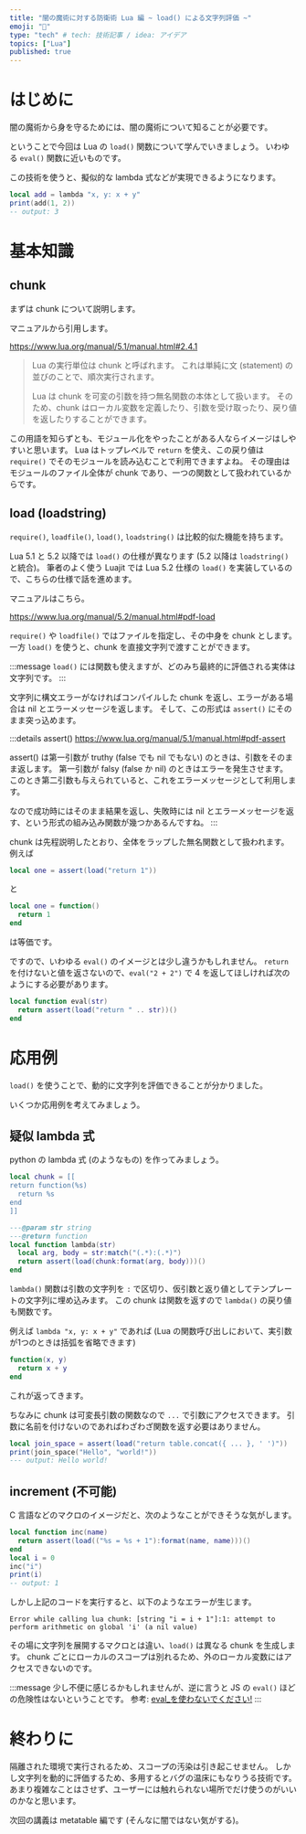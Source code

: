 ```yaml
---
title: "闇の魔術に対する防衛術 Lua 編 ~ load() による文字列評価 ~"
emoji: "🧙"
type: "tech" # tech: 技術記事 / idea: アイデア
topics: ["Lua"]
published: true
---
```


# はじめに

闇の魔術から身を守るためには、闇の魔術について知ることが必要です。

ということで今回は Lua の `load()` 関数について学んでいきましょう。
いわゆる `eval()` 関数に近いものです。

この技術を使うと、擬似的な lambda 式などが実現できるようになります。

```lua
local add = lambda "x, y: x + y"
print(add(1, 2))
-- output: 3
```

# 基本知識

## chunk

まずは chunk について説明します。

マニュアルから引用します。

https://www.lua.org/manual/5.1/manual.html#2.4.1

> Lua の実行単位は chunk と呼ばれます。
> これは単純に文 (statement) の並びのことで、順次実行されます。
>
> Lua は chunk を可変の引数を持つ無名関数の本体として扱います。
> そのため、chunk はローカル変数を定義したり、引数を受け取ったり、戻り値を返したりすることができます。

この用語を知らずとも、モジュール化をやったことがある人ならイメージはしやすいと思います。
Lua はトップレベルで `return` を使え、この戻り値は `require()` でそのモジュールを読み込むことで利用できますよね。
その理由はモジュールのファイル全体が chunk であり、一つの関数として扱われているからです。

## load (loadstring)

`require()`, `loadfile()`, `load()`, `loadstring()` は比較的似た機能を持ちます。

Lua 5.1 と 5.2 以降では `load()` の仕様が異なります (5.2 以降は `loadstring()` と統合)。
筆者のよく使う Luajit では Lua 5.2 仕様の `load()` を実装しているので、こちらの仕様で話を進めます。

マニュアルはこちら。

https://www.lua.org/manual/5.2/manual.html#pdf-load

`require()` や `loadfile()` ではファイルを指定し、その中身を chunk とします。
一方 `load()` を使うと、chunk を直接文字列で渡すことができます。

:::message
`load()` には関数も使えますが、どのみち最終的に評価される実体は文字列です。
:::

文字列に構文エラーがなければコンパイルした chunk を返し、エラーがある場合は nil とエラーメッセージを返します。
そして、この形式は `assert()` にそのまま突っ込めます。

:::details assert()
https://www.lua.org/manual/5.1/manual.html#pdf-assert

assert() は第一引数が truthy (false でも nil でもない) のときは、引数をそのまま返します。
第一引数が falsy (false か nil) のときはエラーを発生させます。
このとき第二引数も与えられていると、これをエラーメッセージとして利用します。

なので成功時にはそのまま結果を返し、失敗時には nil とエラーメッセージを返す、という形式の組み込み関数が幾つかあるんですね。
:::

chunk は先程説明したとおり、全体をラップした無名関数として扱われます。
例えば

```lua
local one = assert(load("return 1"))
```

と

```lua
local one = function()
  return 1
end
```

は等価です。

ですので、いわゆる `eval()` のイメージとは少し違うかもしれません。
`return` を付けないと値を返さないので、`eval("2 + 2")` で 4 を返してほしければ次のようにする必要があります。

```lua
local function eval(str)
  return assert(load("return " .. str))()
end
```

# 応用例

`load()` を使うことで、動的に文字列を評価できることが分かりました。

いくつか応用例を考えてみましょう。

## 疑似 lambda 式

python の lambda 式 (のようなもの) を作ってみましょう。

```lua
local chunk = [[
return function(%s)
  return %s
end
]]

---@param str string
---@return function
local function lambda(str)
  local arg, body = str:match("(.*):(.*)")
  return assert(load(chunk:format(arg, body)))()
end
```

`lambda()` 関数は引数の文字列を `:` で区切り、仮引数と返り値としてテンプレートの文字列に埋め込みます。
この chunk は関数を返すので `lambda()` の戻り値も関数です。

例えば `lambda "x, y: x + y"` であれば (Lua の関数呼び出しにおいて、実引数が1つのときは括弧を省略できます)

```lua
function(x, y)
  return x + y
end
```

これが返ってきます。

ちなみに chunk は可変長引数の関数なので `...` で引数にアクセスできます。
引数に名前を付けないのであればわざわざ関数を返す必要はありません。

```lua
local join_space = assert(load("return table.concat({ ... }, ' ')"))
print(join_space("Hello", "world!"))
--- output: Hello world!
```

## increment (不可能)

C 言語などのマクロのイメージだと、次のようなことができそうな気がします。

```lua
local function inc(name)
  return assert(load(("%s = %s + 1"):format(name, name)))()
end
local i = 0
inc("i")
print(i)
-- output: 1
```

しかし上記のコードを実行すると、以下のようなエラーが生じます。

```
Error while calling lua chunk: [string "i = i + 1"]:1: attempt to perform arithmetic on global 'i' (a nil value)
```

その場に文字列を展開するマクロとは違い、`load()` は異なる chunk を生成します。
chunk ごとにローカルのスコープは別れるため、外のローカル変数にはアクセスできないのです。

:::message
少し不便に感じるかもしれませんが、逆に言うと JS の `eval()` ほどの危険性はないということです。
参考: [eval_を使わないでください!](https://developer.mozilla.org/ja/docs/Web/JavaScript/Reference/Global_Objects/eval#eval_%E3%82%92%E4%BD%BF%E3%82%8F%E3%81%AA%E3%81%84%E3%81%A7%E3%81%8F%E3%81%A0%E3%81%95%E3%81%84!)
:::

# 終わりに

隔離された環境で実行されるため、スコープの汚染は引き起こせません。
しかし文字列を動的に評価するため、多用するとバグの温床にもなりうる技術です。
あまり複雑なことはさせず、ユーザーには触れられない場所でだけ使うのがいいのかなと思います。

次回の講義は metatable 編です (そんなに闇ではない気がする)。
